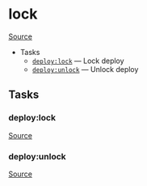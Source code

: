 <!-- DO NOT EDIT THIS FILE! -->
<!-- Instead edit recipe/deploy/lock.php -->
<!-- Then run bin/docgen -->

# lock

[Source](/recipe/deploy/lock.php)



* Tasks
  * [`deploy:lock`](#deploy:lock) — Lock deploy
  * [`deploy:unlock`](#deploy:unlock) — Unlock deploy


## Tasks
### deploy:lock
[Source](/recipe/deploy/lock.php#L8)



### deploy:unlock
[Source](/recipe/deploy/lock.php#L22)



